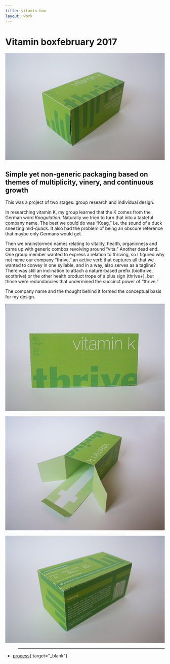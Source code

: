 ```yaml
---
title: vitamin box
layout: work
---
```


# <span id="title">Vitamin box</span><span id="date">february 2017</span>

<p class="fill"><img src="/images/vitamin_box/vb01.jpg"></p>

## Simple yet non-generic packaging based on themes of multiplicity, vinery, and continuous growth

This was a project of two stages: group research and individual design.

In researching vitamin K, my group learned that the K comes from the German word *Koagulation*. Naturally we tried to turn that into a tasteful company name.
The best we could do was “Koag,” i.e. the sound of a duck sneezing mid-quack. It also had the problem of being an obscure reference that maybe only Germans
would get.

Then we brainstormed names relating to vitality, health, organicness and came up with generic combos revolving around “vita.” Another dead end. One group member wanted to express a relation to thriving, so I figured why not name our company “thrive,” an active verb that captures all that we wanted to convey in
one syllable, and in a way, also serves as a tagline? There was still an inclination to attach a nature-based prefix (biothrive, ecothrive) or the other health product trope of a plus sign (thrive+), but those were redundancies that undermined the
succinct power of “thrive.”

The company name and the thought behind it formed the conceptual basis for my design.

<p class="fill"><img src="/images/vitamin_box/vb05.jpg"></p>

<p class="fill"><img src="/images/vitamin_box/vb04.jpg"></p>

<p class="fill"><img src="/images/vitamin_box/vb02.jpg"></p>

>___  
- [process](../documents/vitaminbox_process_vannavu.pdf){:target="_blank"}
